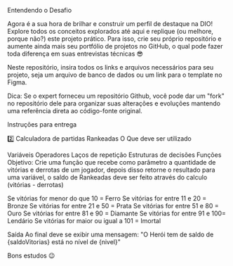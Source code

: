 Entendendo o Desafio

Agora é a sua hora de brilhar e construir um perfil de destaque na DIO! Explore todos os conceitos explorados até aqui e replique (ou melhore, porque não?) este projeto prático. Para isso, crie seu próprio repositório e aumente ainda mais seu portfólio de projetos no GitHub, o qual pode fazer toda diferença em suas entrevistas técnicas 😎

Neste repositório, insira todos os links e arquivos necessários para seu projeto, seja um arquivo de banco de dados ou um link para o template no Figma.

Dica: Se o expert forneceu um repositório Github, você pode dar um "fork" no repositório dele para organizar suas alterações e evoluções mantendo uma referência direta ao código-fonte original.

Instruções para entrega

2️⃣ Calculadora de partidas Rankeadas
O Que deve ser utilizado

Variáveis
Operadores
Laços de repetição
Estruturas de decisões
Funções
Objetivo:
Crie uma função que recebe como parâmetro a quantidade de vitórias e derrotas de um jogador, depois disso retorne o resultado para uma variável, o saldo de Rankeadas deve ser feito através do calculo (vitórias - derrotas)

Se vitórias for menor do que 10 = Ferro Se vitórias for entre 11 e 20 = Bronze Se vitórias for entre 21 e 50 = Prata Se vitórias for entre 51 e 80 = Ouro Se vitórias for entre 81 e 90 = Diamante Se vitórias for entre 91 e 100= Lendário Se vitórias for maior ou igual a 101 = Imortal

Saída
Ao final deve se exibir uma mensagem: "O Herói tem de saldo de {saldoVitorias} está no nível de {nivel}"

Bons estudos 😉
